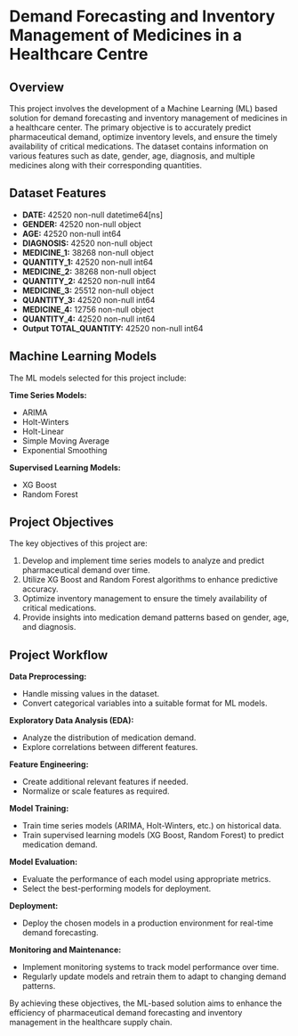 # Demand Forecasting and Inventory Management of Medicines in a Healthcare Centre

## Overview
This project involves the development of a Machine Learning (ML) based solution for demand forecasting and inventory management of medicines in a healthcare center. The primary objective is to accurately predict pharmaceutical demand, optimize inventory levels, and ensure the timely availability of critical medications. The dataset contains information on various features such as date, gender, age, diagnosis, and multiple medicines along with their corresponding quantities.

## Dataset Features
- **DATE:** 42520 non-null datetime64[ns]
- **GENDER:** 42520 non-null object
- **AGE:** 42520 non-null int64
- **DIAGNOSIS:** 42520 non-null object
- **MEDICINE_1:** 38268 non-null object
- **QUANTITY_1:** 42520 non-null int64
- **MEDICINE_2:** 38268 non-null object
- **QUANTITY_2:** 42520 non-null int64
- **MEDICINE_3:** 25512 non-null object
- **QUANTITY_3:** 42520 non-null int64
- **MEDICINE_4:** 12756 non-null object
- **QUANTITY_4:** 42520 non-null int64
- **Output TOTAL_QUANTITY:** 42520 non-null int64

## Machine Learning Models
The ML models selected for this project include:

**Time Series Models:**
- ARIMA
- Holt-Winters
- Holt-Linear
- Simple Moving Average
- Exponential Smoothing

**Supervised Learning Models:**
- XG Boost
- Random Forest

## Project Objectives
The key objectives of this project are:

1. Develop and implement time series models to analyze and predict pharmaceutical demand over time.
2. Utilize XG Boost and Random Forest algorithms to enhance predictive accuracy.
3. Optimize inventory management to ensure the timely availability of critical medications.
4. Provide insights into medication demand patterns based on gender, age, and diagnosis.

## Project Workflow
**Data Preprocessing:**
- Handle missing values in the dataset.
- Convert categorical variables into a suitable format for ML models.

**Exploratory Data Analysis (EDA):**
- Analyze the distribution of medication demand.
- Explore correlations between different features.

**Feature Engineering:**
- Create additional relevant features if needed.
- Normalize or scale features as required.

**Model Training:**
- Train time series models (ARIMA, Holt-Winters, etc.) on historical data.
- Train supervised learning models (XG Boost, Random Forest) to predict medication demand.

**Model Evaluation:**
- Evaluate the performance of each model using appropriate metrics.
- Select the best-performing models for deployment.

**Deployment:**
- Deploy the chosen models in a production environment for real-time demand forecasting.

**Monitoring and Maintenance:**
- Implement monitoring systems to track model performance over time.
- Regularly update models and retrain them to adapt to changing demand patterns.

By achieving these objectives, the ML-based solution aims to enhance the efficiency of pharmaceutical demand forecasting and inventory management in the healthcare supply chain.


